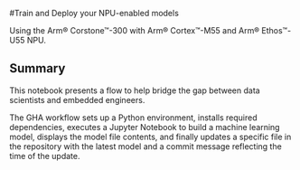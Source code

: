 #Train and Deploy your NPU-enabled models

Using the Arm® Corstone™-300 with Arm® Cortex™-M55 and Arm® Ethos™-U55 NPU.

## Summary
This notebook presents a flow to help bridge the gap between data scientists and embedded engineers.


The GHA workflow sets up a Python environment, installs required dependencies, executes a Jupyter Notebook to build a machine learning model, displays the model file contents, and finally updates a specific file in the repository with the latest model and a commit message reflecting the time of the update.
